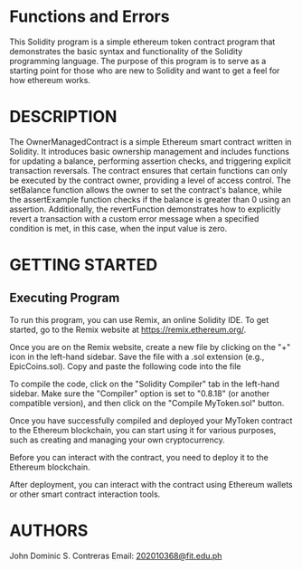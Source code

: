 # Functions and Errors
This Solidity program is a simple ethereum token contract program that demonstrates the basic syntax and functionality of the Solidity programming language. The purpose of this program is to serve as a starting point for those who are new to Solidity and want to get a feel for how ethereum works.
# DESCRIPTION
The OwnerManagedContract is a simple Ethereum smart contract written in Solidity. It introduces basic ownership management and includes functions for updating a balance, performing assertion checks, and triggering explicit transaction reversals. The contract ensures that certain functions can only be executed by the contract owner, providing a level of access control. The setBalance function allows the owner to set the contract's balance, while the assertExample function checks if the balance is greater than 0 using an assertion. Additionally, the revertFunction demonstrates how to explicitly revert a transaction with a custom error message when a specified condition is met, in this case, when the input value is zero.
# GETTING STARTED
## Executing Program
To run this program, you can use Remix, an online Solidity IDE. To get started, go to the Remix website at https://remix.ethereum.org/.

Once you are on the Remix website, create a new file by clicking on the "+" icon in the left-hand sidebar. Save the file with a .sol extension (e.g., EpicCoins.sol). Copy and paste the following code into the file

To compile the code, click on the "Solidity Compiler" tab in the left-hand sidebar. Make sure the "Compiler" option is set to "0.8.18" (or another compatible version), and then click on the "Compile MyToken.sol" button.

Once you have successfully compiled and deployed your MyToken contract to the Ethereum blockchain, you can start using it for various purposes, such as creating and managing your own cryptocurrency. 

Before you can interact with the contract, you need to deploy it to the Ethereum blockchain. 

After deployment, you can interact with the contract using Ethereum wallets or other smart contract interaction tools. 
# AUTHORS
John Dominic S. Contreras
Email:
202010368@fit.edu.ph
